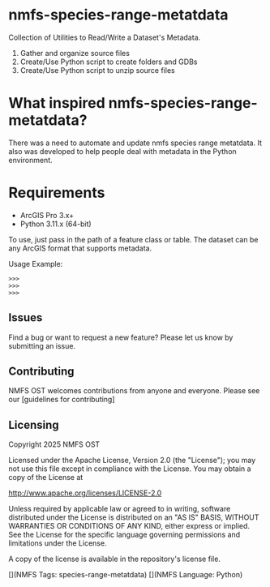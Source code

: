 # nmfs-species-range-metatdata
Collection of Utilities to Read/Write a Dataset's Metadata.

1. Gather and organize source files
2. Create/Use Python script to create folders and GDBs
3. Create/Use Python script to unzip source files


# What inspired nmfs-species-range-metatdata? 
There was a need to automate and update nmfs species range metatdata. It also 
was developed to help people deal with metadata in the Python environment.

#  Requirements
 - ArcGIS Pro 3.x+
 - Python 3.11.x (64-bit)

To use, just pass in the path of a feature class or table. The dataset
can be any ArcGIS format that supports metadata.

Usage Example:

    >>>
    >>>
    >>>

## Issues

Find a bug or want to request a new feature?  Please let us know by submitting an issue.

## Contributing

NMFS OST welcomes contributions from anyone and everyone. Please see our [guidelines for contributing]

## Licensing
Copyright 2025 NMFS OST

Licensed under the Apache License, Version 2.0 (the "License");
you may not use this file except in compliance with the License.
You may obtain a copy of the License at

   http://www.apache.org/licenses/LICENSE-2.0

Unless required by applicable law or agreed to in writing, software
distributed under the License is distributed on an "AS IS" BASIS,
WITHOUT WARRANTIES OR CONDITIONS OF ANY KIND, either express or implied.
See the License for the specific language governing permissions and
limitations under the License.

A copy of the license is available in the repository's license file.

[](NMFS Tags: species-range-metatdata)
[](NMFS Language: Python)​
